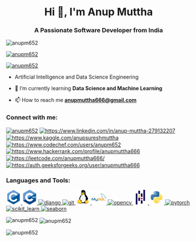 <h1 align="center">Hi 👋, I'm Anup Muttha</h1>
<h3 align="center">A Passionate Software Developer from India</h3>

<p align="left"> <img src="https://komarev.com/ghpvc/?username=anupm652&label=Profile%20views&color=0e75b6&style=flat" alt="anupm652" /> </p>

<p align="left"> <a href="https://github.com/ryo-ma/github-profile-trophy"><img src="https://github-profile-trophy.vercel.app/?username=anupm652" alt="anupm652" /></a> </p>

<p align="left"> <a href="https://twitter.com/anupm652" target="blank"><img src="https://img.shields.io/twitter/follow/anupm652?logo=twitter&style=for-the-badge" alt="anupm652" /></a> </p>

- Artificial Intelligence and Data Science Engineering

- 🌱 I’m currently learning **Data Science and Machine Learning**

- 📫 How to reach me **anupmuttha666@gmail.com**

<h3 align="left">Connect with me:</h3>
<p align="left">
<a href="https://twitter.com/anupm652" target="blank"><img align="center" src="https://raw.githubusercontent.com/rahuldkjain/github-profile-readme-generator/master/src/images/icons/Social/twitter.svg" alt="anupm652" height="30" width="40" /></a>
<a href="https://linkedin.com/in/https://www.linkedin.com/in/anup-muttha-279132207" target="blank"><img align="center" src="https://raw.githubusercontent.com/rahuldkjain/github-profile-readme-generator/master/src/images/icons/Social/linked-in-alt.svg" alt="https://www.linkedin.com/in/anup-muttha-279132207" height="30" width="40" /></a>
<a href="https://kaggle.com/https://www.kaggle.com/anupsureshmuttha" target="blank"><img align="center" src="https://raw.githubusercontent.com/rahuldkjain/github-profile-readme-generator/master/src/images/icons/Social/kaggle.svg" alt="https://www.kaggle.com/anupsureshmuttha" height="30" width="40" /></a>
<a href="https://www.codechef.com/users/https://www.codechef.com/users/anupm652" target="blank"><img align="center" src="https://cdn.jsdelivr.net/npm/simple-icons@3.1.0/icons/codechef.svg" alt="https://www.codechef.com/users/anupm652" height="30" width="40" /></a>
<a href="https://www.hackerrank.com/https://www.hackerrank.com/profile/anupmuttha666" target="blank"><img align="center" src="https://raw.githubusercontent.com/rahuldkjain/github-profile-readme-generator/master/src/images/icons/Social/hackerrank.svg" alt="https://www.hackerrank.com/profile/anupmuttha666" height="30" width="40" /></a>
<a href="https://www.leetcode.com/https://leetcode.com/anupmuttha666/" target="blank"><img align="center" src="https://raw.githubusercontent.com/rahuldkjain/github-profile-readme-generator/master/src/images/icons/Social/leet-code.svg" alt="https://leetcode.com/anupmuttha666/" height="30" width="40" /></a>
<a href="https://auth.geeksforgeeks.org/user/https://auth.geeksforgeeks.org/user/anupmuttha666" target="blank"><img align="center" src="https://raw.githubusercontent.com/rahuldkjain/github-profile-readme-generator/master/src/images/icons/Social/geeks-for-geeks.svg" alt="https://auth.geeksforgeeks.org/user/anupmuttha666" height="30" width="40" /></a>
</p>

<h3 align="left">Languages and Tools:</h3>
<p align="left"> <a href="https://www.cprogramming.com/" target="_blank" rel="noreferrer"> <img src="https://raw.githubusercontent.com/devicons/devicon/master/icons/c/c-original.svg" alt="c" width="40" height="40"/> </a> <a href="https://www.w3schools.com/cpp/" target="_blank" rel="noreferrer"> <img src="https://raw.githubusercontent.com/devicons/devicon/master/icons/cplusplus/cplusplus-original.svg" alt="cplusplus" width="40" height="40"/> </a> <a href="https://www.djangoproject.com/" target="_blank" rel="noreferrer"> <img src="https://cdn.worldvectorlogo.com/logos/django.svg" alt="django" width="40" height="40"/> </a> <a href="https://git-scm.com/" target="_blank" rel="noreferrer"> <img src="https://www.vectorlogo.zone/logos/git-scm/git-scm-icon.svg" alt="git" width="40" height="40"/> </a> <a href="https://www.linux.org/" target="_blank" rel="noreferrer"> <img src="https://raw.githubusercontent.com/devicons/devicon/master/icons/linux/linux-original.svg" alt="linux" width="40" height="40"/> </a> <a href="https://www.mysql.com/" target="_blank" rel="noreferrer"> <img src="https://raw.githubusercontent.com/devicons/devicon/master/icons/mysql/mysql-original-wordmark.svg" alt="mysql" width="40" height="40"/> </a> <a href="https://opencv.org/" target="_blank" rel="noreferrer"> <img src="https://www.vectorlogo.zone/logos/opencv/opencv-icon.svg" alt="opencv" width="40" height="40"/> </a> <a href="https://pandas.pydata.org/" target="_blank" rel="noreferrer"> <img src="https://raw.githubusercontent.com/devicons/devicon/2ae2a900d2f041da66e950e4d48052658d850630/icons/pandas/pandas-original.svg" alt="pandas" width="40" height="40"/> </a> <a href="https://www.python.org" target="_blank" rel="noreferrer"> <img src="https://raw.githubusercontent.com/devicons/devicon/master/icons/python/python-original.svg" alt="python" width="40" height="40"/> </a> <a href="https://pytorch.org/" target="_blank" rel="noreferrer"> <img src="https://www.vectorlogo.zone/logos/pytorch/pytorch-icon.svg" alt="pytorch" width="40" height="40"/> </a> <a href="https://scikit-learn.org/" target="_blank" rel="noreferrer"> <img src="https://upload.wikimedia.org/wikipedia/commons/0/05/Scikit_learn_logo_small.svg" alt="scikit_learn" width="40" height="40"/> </a> <a href="https://seaborn.pydata.org/" target="_blank" rel="noreferrer"> <img src="https://seaborn.pydata.org/_images/logo-mark-lightbg.svg" alt="seaborn" width="40" height="40"/> </a> </p>

<p><img align="left" src="https://github-readme-stats.vercel.app/api/top-langs?username=anupm652&show_icons=true&locale=en&layout=compact" alt="anupm652" /></p>

<p>&nbsp;<img align="center" src="https://github-readme-stats.vercel.app/api?username=anupm652&show_icons=true&locale=en" alt="anupm652" /></p>

<p><img align="center" src="https://github-readme-streak-stats.herokuapp.com/?user=anupm652&" alt="anupm652" /></p>
